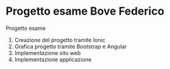 # Progetto esame Bove Federico
 Progetto esame
1. Creazione del progetto tramite Ionic
2. Grafica progetto tramite Bootstrap e Angular
3. Implementazione sito web
4. Implementazione applicazione